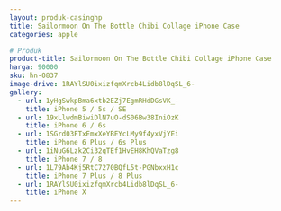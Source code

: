 ```yaml
---
layout: produk-casinghp
title: Sailormoon On The Bottle Chibi Collage iPhone Case
categories: apple

# Produk
product-title: Sailormoon On The Bottle Chibi Collage iPhone Case
harga: 90000
sku: hn-0837
image-drive: 1RAYlSU0ixizfqmXrcb4Lidb8lDqSL_6-
gallery:
  - url: 1yHgSwkpBma6xtb2EZj7EgmRHdDGsVK_-
    title: iPhone 5 / 5s / SE
  - url: 19xLlwdmBiwiDlN7uO-dS06Bw38IniOzK
    title: iPhone 6 / 6s
  - url: 1SGrd03FTxEmxXeYBEYcLMy9f4yxVjYEi
    title: iPhone 6 Plus / 6s Plus
  - url: 1iNuG6Lzk2Ci32qTEf1HvEH8KhQVaTzg8
    title: iPhone 7 / 8
  - url: 1L79Ab4Kj5RtC7270BQfL5t-PGNbxxH1c
    title: iPhone 7 Plus / 8 Plus
  - url: 1RAYlSU0ixizfqmXrcb4Lidb8lDqSL_6-
    title: iPhone X
---
```

